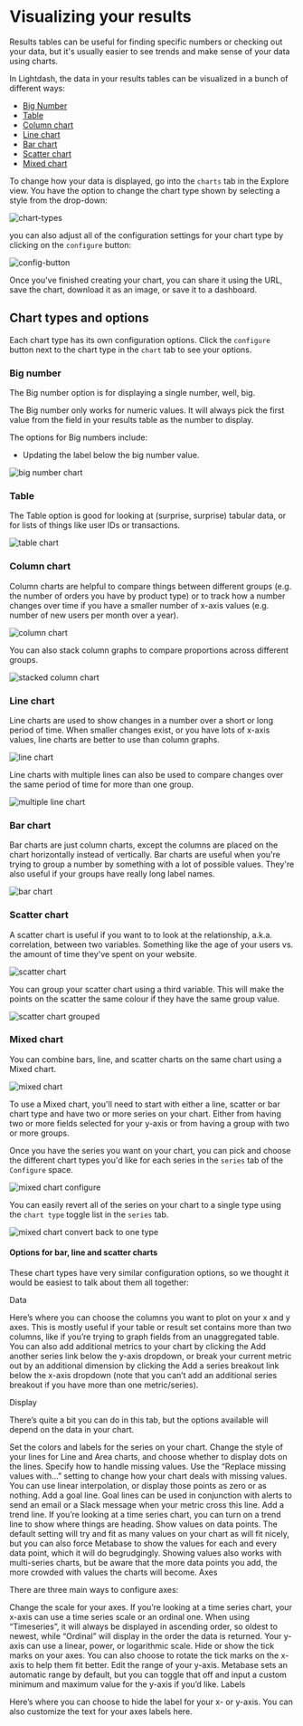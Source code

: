 # Visualizing your results

Results tables can be useful for finding specific numbers or checking out your data, but it's usually easier to see trends and make sense of your data using charts.

In Lightdash, the data in your results tables can be visualized in a bunch of different ways:

- [Big Number](#big-number)
- [Table](#table)
- [Column chart](#column-chart)
- [Line chart](#line-chart)
- [Bar chart](#bar-chart)
- [Scatter chart](#scatter-chart)
- [Mixed chart](#mixed-chart)

To change how your data is displayed, go into the `charts` tab in the Explore view. You have the option to change the chart type shown by selecting a style from the drop-down:

![chart-types](./assets/chart-types.png)

you can also adjust all of the configuration settings for your chart type by clicking on the `configure` button:

![config-button](./assets/config-button.png)

Once you've finished creating your chart, you can share it using the URL,  save the chart, download it as an image, or save it to a dashboard.

## Chart types and options

Each chart type has its own configuration options. Click the `configure` button next to the chart type in the `chart` tab to see your options.

### Big number

The Big number option is for displaying a single number, well, big.

The Big number only works for numeric values. It will always pick the first value from the field in your results table as the number to display.

The options for Big numbers include:

- Updating the label below the big number value.

![big number chart](./assets/big-number-chart.png)

### Table

The Table option is good for looking at (surprise, surprise) tabular data, or for lists of things like user IDs or transactions. 

![table chart](./assets/table-chart.png)

### Column chart

Column charts are helpful to compare things between different groups (e.g. the number of orders you have by product type) or to track how a number changes over time if you have a smaller number of x-axis values (e.g. number of new users per month over a year). 

![column chart](./assets/column-chart.png)

You can also stack column graphs to compare proportions across different groups.

![stacked column chart](./assets/stacked-column-chart.png)

### Line chart

Line charts are used to show changes in a number over a short or long period of time. When smaller changes exist, or you have lots of x-axis values, line charts are better to use than column graphs.

![line chart](./assets/line-chart.png)

Line charts with multiple lines can also be used to compare changes over the same period of time for more than one group.

![multiple line chart](./assets/multi-line-chart.png)

### Bar chart

Bar charts are just column charts, except the columns are placed on the chart horizontally instead of vertically. Bar charts are useful when you're trying to group a number by something with a lot of possible values. They're also useful if your groups have really long label names.

![bar chart](./assets/bar-chart.png)

### Scatter chart

A scatter chart is useful if you want to to look at the relationship, a.k.a. correlation, between two variables. Something like the age of your users vs. the amount of time they've spent on your website.

![scatter chart](./assets/scatter-chart.png)

You can group your scatter chart using a third variable. This will make the points on the scatter the same colour if they have the same group value.

![scatter chart grouped](./assets/scatter-chart-grouped.png)

### Mixed chart

You can combine bars, line, and scatter charts on the same chart using a Mixed chart.

![mixed chart](./assets/mixed-chart.png)

To use a Mixed chart, you'll need to start with either a line, scatter or bar chart type and have two or more series on your chart. Either from having two or more fields selected for your y-axis or from having a group with two or more groups.

Once you have the series you want on your chart, you can pick and choose the different chart types you'd like for each series in the `series` tab of the `Configure` space.

![mixed chart configure](./assets/mixed-chart-configure.png)

You can easily revert all of the series on your chart to a single type using the `chart type` toggle list in the `series` tab.

![mixed chart convert back to one type](./assets/mixed-chart-convert-to-one.png)

#### Options for bar, line and scatter charts

These chart types have very similar configuration options, so we thought it would be easiest to talk about them all together:

Data

Here’s where you can choose the columns you want to plot on your x and y axes. This is mostly useful if your table or result set contains more than two columns, like if you’re trying to graph fields from an unaggregated table. You can also add additional metrics to your chart by clicking the Add another series link below the y-axis dropdown, or break your current metric out by an additional dimension by clicking the Add a series breakout link below the x-axis dropdown (note that you can’t add an additional series breakout if you have more than one metric/series).

Display

There’s quite a bit you can do in this tab, but the options available will depend on the data in your chart.

Set the colors and labels for the series on your chart.
Change the style of your lines for Line and Area charts, and choose whether to display dots on the lines.
Specify how to handle missing values. Use the “Replace missing values with…” setting to change how your chart deals with missing values. You can use linear interpolation, or display those points as zero or as nothing.
Add a goal line. Goal lines can be used in conjunction with alerts to send an email or a Slack message when your metric cross this line.
Add a trend line. If you’re looking at a time series chart, you can turn on a trend line to show where things are heading.
Show values on data points. The default setting will try and fit as many values on your chart as will fit nicely, but you can also force Metabase to show the values for each and every data point, which it will do begrudgingly. Showing values also works with multi-series charts, but be aware that the more data points you add, the more crowded with values the charts will become.
Axes

There are three main ways to configure axes:

Change the scale for your axes. If you’re looking at a time series chart, your x-axis can use a time series scale or an ordinal one. When using “Timeseries”, it will always be displayed in ascending order, so oldest to newest, while “Ordinal” will display in the order the data is returned. Your y-axis can use a linear, power, or logarithmic scale.
Hide or show the tick marks on your axes. You can also choose to rotate the tick marks on the x-axis to help them fit better.
Edit the range of your y-axis. Metabase sets an automatic range by default, but you can toggle that off and input a custom minimum and maximum value for the y-axis if you’d like.
Labels

Here’s where you can choose to hide the label for your x- or y-axis. You can also customize the text for your axes labels here.

